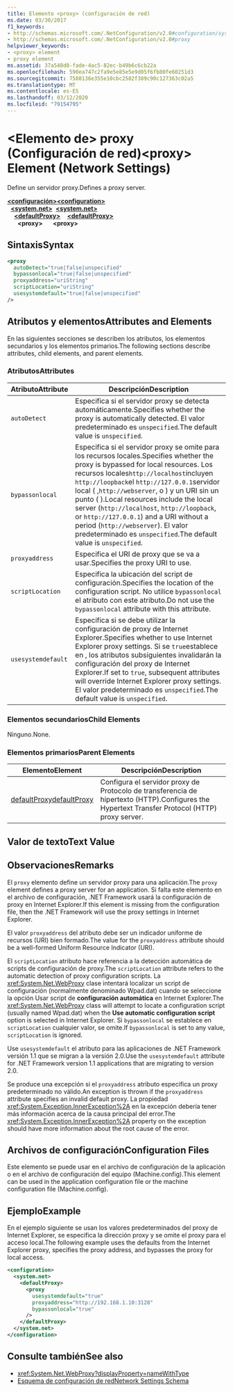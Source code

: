 ```yaml
---
title: Elemento <proxy> (configuración de red)
ms.date: 03/30/2017
f1_keywords:
- http://schemas.microsoft.com/.NetConfiguration/v2.0#configuration/system.net/defaultProxy/proxy
- http://schemas.microsoft.com/.NetConfiguration/v2.0#proxy
helpviewer_keywords:
- <proxy> element
- proxy element
ms.assetid: 37a548d8-fade-4ac5-82ec-b49b6c6cb22a
ms.openlocfilehash: 590ea747c2fa9e5e85e5e9d05f6fb80fe60251d3
ms.sourcegitcommit: 7588136e355e10cbc2582f389c90c127363c02a5
ms.translationtype: MT
ms.contentlocale: es-ES
ms.lasthandoff: 03/12/2020
ms.locfileid: "79154795"
---
```

# <a name="proxy-element-network-settings"></a><span data-ttu-id="28316-102">\<Elemento de> proxy (Configuración de red)</span><span class="sxs-lookup"><span data-stu-id="28316-102">\<proxy> Element (Network Settings)</span></span>
<span data-ttu-id="28316-103">Define un servidor proxy.</span><span class="sxs-lookup"><span data-stu-id="28316-103">Defines a proxy server.</span></span>  

<span data-ttu-id="28316-104">[**\<configuración>**](../configuration-element.md)</span><span class="sxs-lookup"><span data-stu-id="28316-104">[**\<configuration>**](../configuration-element.md)</span></span>\
<span data-ttu-id="28316-105">&nbsp;&nbsp;[**\<system.net>**](system-net-element-network-settings.md)</span><span class="sxs-lookup"><span data-stu-id="28316-105">&nbsp;&nbsp;[**\<system.net>**](system-net-element-network-settings.md)</span></span>\
<span data-ttu-id="28316-106">&nbsp;&nbsp;&nbsp;&nbsp;[**\<defaultProxy>**](defaultproxy-element-network-settings.md)</span><span class="sxs-lookup"><span data-stu-id="28316-106">&nbsp;&nbsp;&nbsp;&nbsp;[**\<defaultProxy>**](defaultproxy-element-network-settings.md)</span></span>\
<span data-ttu-id="28316-107">&nbsp;&nbsp;&nbsp;&nbsp;&nbsp;&nbsp;**\<proxy>**</span><span class="sxs-lookup"><span data-stu-id="28316-107">&nbsp;&nbsp;&nbsp;&nbsp;&nbsp;&nbsp;**\<proxy>**</span></span>

## <a name="syntax"></a><span data-ttu-id="28316-108">Sintaxis</span><span class="sxs-lookup"><span data-stu-id="28316-108">Syntax</span></span>  
  
```xml  
<proxy
  autoDetect="true|false|unspecified"
  bypassonlocal="true|false|unspecified"
  proxyaddress="uriString"
  scriptLocation="uriString"
  usesystemdefault="true|false|unspecified"
/>
```  
  
## <a name="attributes-and-elements"></a><span data-ttu-id="28316-109">Atributos y elementos</span><span class="sxs-lookup"><span data-stu-id="28316-109">Attributes and Elements</span></span>  
 <span data-ttu-id="28316-110">En las siguientes secciones se describen los atributos, los elementos secundarios y los elementos primarios.</span><span class="sxs-lookup"><span data-stu-id="28316-110">The following sections describe attributes, child elements, and parent elements.</span></span>  
  
### <a name="attributes"></a><span data-ttu-id="28316-111">Atributos</span><span class="sxs-lookup"><span data-stu-id="28316-111">Attributes</span></span>  
  
|<span data-ttu-id="28316-112">**Atributo**</span><span class="sxs-lookup"><span data-stu-id="28316-112">**Attribute**</span></span>|<span data-ttu-id="28316-113">**Descripción**</span><span class="sxs-lookup"><span data-stu-id="28316-113">**Description**</span></span>|  
|-------------------|---------------------|  
|`autoDetect`|<span data-ttu-id="28316-114">Especifica si el servidor proxy se detecta automáticamente.</span><span class="sxs-lookup"><span data-stu-id="28316-114">Specifies whether the proxy is automatically detected.</span></span> <span data-ttu-id="28316-115">El valor predeterminado es `unspecified`.</span><span class="sxs-lookup"><span data-stu-id="28316-115">The default value is `unspecified`.</span></span>|  
|`bypassonlocal`|<span data-ttu-id="28316-116">Especifica si el servidor proxy se omite para los recursos locales.</span><span class="sxs-lookup"><span data-stu-id="28316-116">Specifies whether the proxy is bypassed for local resources.</span></span> <span data-ttu-id="28316-117">Los recursos locales`http://localhost`incluyen `http://loopback`el `http://127.0.0.1`servidor local ( ,`http://webserver`, o ) y un URI sin un punto ( ).</span><span class="sxs-lookup"><span data-stu-id="28316-117">Local resources include the local server (`http://localhost`, `http://loopback`, or `http://127.0.0.1`) and a URI without a period (`http://webserver`).</span></span> <span data-ttu-id="28316-118">El valor predeterminado es `unspecified`.</span><span class="sxs-lookup"><span data-stu-id="28316-118">The default value is `unspecified`.</span></span>|  
|`proxyaddress`|<span data-ttu-id="28316-119">Especifica el URI de proxy que se va a usar.</span><span class="sxs-lookup"><span data-stu-id="28316-119">Specifies the proxy URI to use.</span></span>|  
|`scriptLocation`|<span data-ttu-id="28316-120">Especifica la ubicación del script de configuración.</span><span class="sxs-lookup"><span data-stu-id="28316-120">Specifies the location of the configuration script.</span></span> <span data-ttu-id="28316-121">No utilice `bypassonlocal` el atributo con este atributo.</span><span class="sxs-lookup"><span data-stu-id="28316-121">Do not use the `bypassonlocal` attribute with this attribute.</span></span> |  
|`usesystemdefault`|<span data-ttu-id="28316-122">Especifica si se debe utilizar la configuración de proxy de Internet Explorer.</span><span class="sxs-lookup"><span data-stu-id="28316-122">Specifies whether to use Internet Explorer proxy settings.</span></span> <span data-ttu-id="28316-123">Si se `true`establece en , los atributos subsiguientes invalidarán la configuración del proxy de Internet Explorer.</span><span class="sxs-lookup"><span data-stu-id="28316-123">If set to `true`, subsequent attributes will override Internet Explorer proxy settings.</span></span> <span data-ttu-id="28316-124">El valor predeterminado es `unspecified`.</span><span class="sxs-lookup"><span data-stu-id="28316-124">The default value is `unspecified`.</span></span>|  
  
### <a name="child-elements"></a><span data-ttu-id="28316-125">Elementos secundarios</span><span class="sxs-lookup"><span data-stu-id="28316-125">Child Elements</span></span>  
 <span data-ttu-id="28316-126">Ninguno.</span><span class="sxs-lookup"><span data-stu-id="28316-126">None.</span></span>  
  
### <a name="parent-elements"></a><span data-ttu-id="28316-127">Elementos primarios</span><span class="sxs-lookup"><span data-stu-id="28316-127">Parent Elements</span></span>  
  
|<span data-ttu-id="28316-128">**Elemento**</span><span class="sxs-lookup"><span data-stu-id="28316-128">**Element**</span></span>|<span data-ttu-id="28316-129">**Descripción**</span><span class="sxs-lookup"><span data-stu-id="28316-129">**Description**</span></span>|  
|-----------------|---------------------|  
|[<span data-ttu-id="28316-130">defaultProxy</span><span class="sxs-lookup"><span data-stu-id="28316-130">defaultProxy</span></span>](defaultproxy-element-network-settings.md)|<span data-ttu-id="28316-131">Configura el servidor proxy de Protocolo de transferencia de hipertexto (HTTP).</span><span class="sxs-lookup"><span data-stu-id="28316-131">Configures the Hypertext Transfer Protocol (HTTP) proxy server.</span></span>|  
  
## <a name="text-value"></a><span data-ttu-id="28316-132">Valor de texto</span><span class="sxs-lookup"><span data-stu-id="28316-132">Text Value</span></span>  
  
## <a name="remarks"></a><span data-ttu-id="28316-133">Observaciones</span><span class="sxs-lookup"><span data-stu-id="28316-133">Remarks</span></span>  
 <span data-ttu-id="28316-134">El `proxy` elemento define un servidor proxy para una aplicación.</span><span class="sxs-lookup"><span data-stu-id="28316-134">The `proxy` element defines a proxy server for an application.</span></span> <span data-ttu-id="28316-135">Si falta este elemento en el archivo de configuración, .NET Framework usará la configuración de proxy en Internet Explorer.</span><span class="sxs-lookup"><span data-stu-id="28316-135">If this element is missing from the configuration file, then the .NET Framework will use the proxy settings in Internet Explorer.</span></span>  
  
 <span data-ttu-id="28316-136">El valor `proxyaddress` del atributo debe ser un indicador uniforme de recursos (URI) bien formado.</span><span class="sxs-lookup"><span data-stu-id="28316-136">The value for the `proxyaddress` attribute should be a well-formed Uniform Resource Indicator (URI).</span></span>  
  
 <span data-ttu-id="28316-137">El `scriptLocation` atributo hace referencia a la detección automática de scripts de configuración de proxy.</span><span class="sxs-lookup"><span data-stu-id="28316-137">The `scriptLocation` attribute refers to the automatic detection of proxy configuration scripts.</span></span> <span data-ttu-id="28316-138">La <xref:System.Net.WebProxy> clase intentará localizar un script de configuración (normalmente denominado Wpad.dat) cuando se seleccione la opción Usar script de **configuración automática** en Internet Explorer.</span><span class="sxs-lookup"><span data-stu-id="28316-138">The <xref:System.Net.WebProxy> class will attempt to locate a configuration script (usually named Wpad.dat) when the **Use automatic configuration script** option is selected in Internet Explorer.</span></span> <span data-ttu-id="28316-139">Si `bypassonlocal` se establece en `scriptLocation` cualquier valor, se omite.</span><span class="sxs-lookup"><span data-stu-id="28316-139">If `bypassonlocal` is set to any value, `scriptLocation` is ignored.</span></span>
  
 <span data-ttu-id="28316-140">Use `usesystemdefault` el atributo para las aplicaciones de .NET Framework versión 1.1 que se migran a la versión 2.0.</span><span class="sxs-lookup"><span data-stu-id="28316-140">Use the `usesystemdefault` attribute for .NET Framework version 1.1 applications that are migrating to version 2.0.</span></span>  
  
 <span data-ttu-id="28316-141">Se produce una excepción si el `proxyaddress` atributo especifica un proxy predeterminado no válido.</span><span class="sxs-lookup"><span data-stu-id="28316-141">An exception is thrown if the `proxyaddress` attribute specifies an invalid default proxy.</span></span> <span data-ttu-id="28316-142">La propiedad <xref:System.Exception.InnerException%2A> en la excepción debería tener más información acerca de la causa principal del error.</span><span class="sxs-lookup"><span data-stu-id="28316-142">The <xref:System.Exception.InnerException%2A> property on the exception should have more information about the root cause of the error.</span></span>  
  
## <a name="configuration-files"></a><span data-ttu-id="28316-143">Archivos de configuración</span><span class="sxs-lookup"><span data-stu-id="28316-143">Configuration Files</span></span>  
 <span data-ttu-id="28316-144">Este elemento se puede usar en el archivo de configuración de la aplicación o en el archivo de configuración del equipo (Machine.config).</span><span class="sxs-lookup"><span data-stu-id="28316-144">This element can be used in the application configuration file or the machine configuration file (Machine.config).</span></span>  
  
## <a name="example"></a><span data-ttu-id="28316-145">Ejemplo</span><span class="sxs-lookup"><span data-stu-id="28316-145">Example</span></span>  
 <span data-ttu-id="28316-146">En el ejemplo siguiente se usan los valores predeterminados del proxy de Internet Explorer, se especifica la dirección proxy y se omite el proxy para el acceso local.</span><span class="sxs-lookup"><span data-stu-id="28316-146">The following example uses the defaults from the Internet Explorer proxy, specifies the proxy address, and bypasses the proxy for local access.</span></span>  
  
```xml  
<configuration>  
  <system.net>  
    <defaultProxy>  
      <proxy  
        usesystemdefault="true"  
        proxyaddress="http://192.168.1.10:3128"  
        bypassonlocal="true"  
      />  
    </defaultProxy>  
  </system.net>  
</configuration>  
```  
  
## <a name="see-also"></a><span data-ttu-id="28316-147">Consulte también</span><span class="sxs-lookup"><span data-stu-id="28316-147">See also</span></span>

- <xref:System.Net.WebProxy?displayProperty=nameWithType>
- [<span data-ttu-id="28316-148">Esquema de configuración de red</span><span class="sxs-lookup"><span data-stu-id="28316-148">Network Settings Schema</span></span>](index.md)
